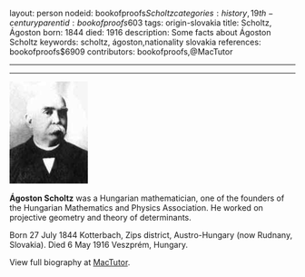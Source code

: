 layout: person
nodeid: bookofproofs$Scholtz
categories: history,19th-century
parentid: bookofproofs$603
tags: origin-slovakia
title: Scholtz, Ágoston
born: 1844
died: 1916
description: Some facts about Ágoston Scholtz
keywords: scholtz, ágoston,nationality slovakia
references: bookofproofs$6909
contributors: bookofproofs,@MacTutor

---


---

![Scholtz.jpg](https://github.com/bookofproofs/bookofproofs.github.io/blob/main/_sources/_assets/images/portraits/Scholtz.jpg?raw=true)

**Ágoston Scholtz** was a Hungarian mathematician, one of the founders of the Hungarian Mathematics and Physics Association. He worked on projective geometry and theory of determinants.

Born 27 July 1844 Kotterbach, Zips district, Austro-Hungary (now Rudnany, Slovakia). Died 6 May 1916 Veszprém, Hungary.


View full biography at [MacTutor](https://mathshistory.st-andrews.ac.uk/Biographies/Scholtz/).